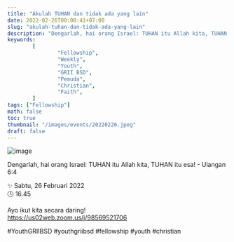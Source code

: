 ```yaml
---
title: "Akulah TUHAN dan tidak ada yang lain"
date: 2022-02-26T00:00:41+07:00
slug: "akulah-tuhan-dan-tidak-ada-yang-lain"
description: "Dengarlah, hai orang Israel: TUHAN itu Allah kita, TUHAN itu esa! - Ulangan 6:4"
keywords:
        [
                "Fellowship",
                "Weekly",
                "Youth",
                "GRII BSD",
                "Pemuda",
                "Christian",
                "Faith",
        ]
tags: ["Fellowship"]
math: false
toc: true
thumbnail: "/images/events/20220226.jpeg"
draft: false
---
```


![image](/images/events/20220226.jpeg)

Dengarlah, hai orang Israel: TUHAN itu Allah kita, TUHAN itu esa! - Ulangan 6:4

✨ Sabtu, 26 Februari 2022\
🕓 16.45

Ayo ikut kita secara daring!\
https://us02web.zoom.us/j/98569521706

#YouthGRIIBSD #youthgriibsd #fellowship #youth #christian
